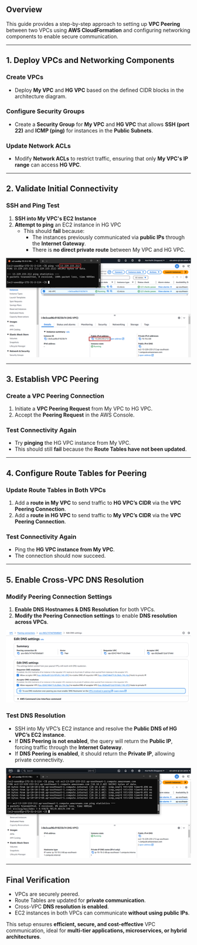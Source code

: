 ## Overview  

This guide provides a step-by-step approach to setting up **VPC Peering** between two VPCs using **AWS CloudFormation** and configuring networking components to enable secure communication.

---

## **1. Deploy VPCs and Networking Components**

### **Create VPCs**

- Deploy **My VPC** and **HG VPC** based on the defined CIDR blocks in the architecture diagram.

### **Configure Security Groups**

- Create a **Security Group** for **My VPC** and **HG VPC** that allows **SSH (port 22)** and **ICMP (ping)** for instances in the **Public Subnets**.

### **Update Network ACLs**

- Modify **Network ACLs** to restrict traffic, ensuring that only **My VPC's IP range** can access **HG VPC**.

---

## **2. Validate Initial Connectivity**

### **SSH and Ping Test**

1. **SSH into My VPC's EC2 Instance**
2. **Attempt to ping** an EC2 instance in HG VPC
    - This should **fail** because:
        - The instances previously communicated via **public IPs** through the **Internet Gateway**.
        - There is **no direct private route** between My VPC and HG VPC.

![Fail to ping to HG VPC](/Set-up-VPC-Peering/screenshots/Fail-to-ping-HG-VPC.PNG)

---

## **3. Establish VPC Peering**

### **Create a VPC Peering Connection**

1. Initiate a **VPC Peering Request** from My VPC to HG VPC.
2. Accept the **Peering Request** in the AWS Console.

### **Test Connectivity Again**

- Try **pinging** the HG VPC instance from My VPC.
- This should still **fail** because the **Route Tables have not been updated**.

---

## **4. Configure Route Tables for Peering**

### **Update Route Tables in Both VPCs**

1. Add a **route in My VPC** to send traffic to **HG VPC’s CIDR** via the **VPC Peering Connection**.
2. Add a **route in HG VPC** to send traffic to **My VPC’s CIDR** via the **VPC Peering Connection**.

### **Test Connectivity Again**

- Ping the **HG VPC instance from My VPC**.
- The connection should now succeed.

---

## **5. Enable Cross-VPC DNS Resolution**

### **Modify Peering Connection Settings**

1. **Enable DNS Hostnames & DNS Resolution** for both VPCs.
2. **Modify the Peering Connection settings** to enable **DNS resolution across VPCs**.

![Enable Cross-Peering DNS](/Set-up-VPC-Peering/screenshots/Enable-Cross-Peering-DNS.PNG)

### **Test DNS Resolution**

- SSH into My VPC’s EC2 instance and resolve the **Public DNS of HG VPC’s EC2 instance**.
- If **DNS Peering is not enabled**, the query will return the **Public IP**, forcing traffic through the **Internet Gateway**.
- If **DNS Peering is enabled**, it should return the **Private IP**, allowing private connectivity.

![Succeed ping to HG VPC](/Set-up-VPC-Peering/screenshots/Succeed-to-ping-HG-VPC.PNG)

---

## **Final Verification**

- VPCs are securely peered.
- Route Tables are updated for **private communication**.
- Cross-VPC **DNS resolution is enabled**.
- EC2 instances in both VPCs can communicate **without using public IPs**.

This setup ensures **efficient, secure, and cost-effective** VPC communication, ideal for **multi-tier applications, microservices, or hybrid architectures**.